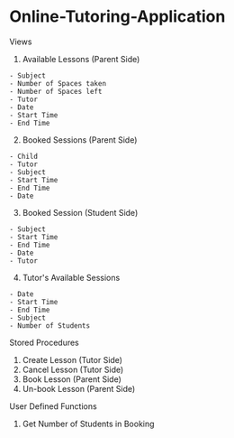 # Online-Tutoring-Application

Views

  1. Available Lessons (Parent Side)
 
    - Subject
    - Number of Spaces taken
    - Number of Spaces left
    - Tutor
    - Date
    - Start Time
    - End Time
  2. Booked Sessions (Parent Side)

    - Child
    - Tutor
    - Subject
    - Start Time
    - End Time
    - Date
  3. Booked Session (Student Side)

    - Subject
    - Start Time
    - End Time
    - Date
    - Tutor
  4. Tutor's Available Sessions
 
    - Date
    - Start Time
    - End Time
    - Subject
    - Number of Students

Stored Procedures

  1. Create Lesson (Tutor Side)
  2. Cancel Lesson (Tutor Side)
  3. Book Lesson (Parent Side)
  4. Un-book Lesson (Parent Side)

User Defined Functions

  1. Get Number of Students in Booking

  
   
    
